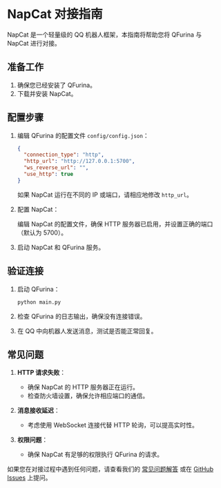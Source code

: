 # NapCat 对接指南

NapCat 是一个轻量级的 QQ 机器人框架，本指南将帮助您将 QFurina 与 NapCat 进行对接。

## 准备工作

1. 确保您已经安装了 QFurina。
2. 下载并安装 NapCat。

## 配置步骤

1. 编辑 QFurina 的配置文件 `config/config.json`：

   ```json
   {
     "connection_type": "http",
     "http_url": "http://127.0.0.1:5700",
     "ws_reverse_url": "",
     "use_http": true
   }
   ```

   如果 NapCat 运行在不同的 IP 或端口，请相应地修改 `http_url`。

2. 配置 NapCat：
   
   编辑 NapCat 的配置文件，确保 HTTP 服务器已启用，并设置正确的端口（默认为 5700）。

3. 启动 NapCat 和 QFurina 服务。

## 验证连接

1. 启动 QFurina：

   ```bash
   python main.py
   ```

2. 检查 QFurina 的日志输出，确保没有连接错误。

3. 在 QQ 中向机器人发送消息，测试是否能正常回复。

## 常见问题

1. **HTTP 请求失败**：
   - 确保 NapCat 的 HTTP 服务器正在运行。
   - 检查防火墙设置，确保允许相应端口的通信。

2. **消息接收延迟**：
   - 考虑使用 WebSocket 连接代替 HTTP 轮询，可以提高实时性。

3. **权限问题**：
   - 确保 NapCat 有足够的权限执行 QFurina 的请求。

如果您在对接过程中遇到任何问题，请查看我们的 [常见问题解答](/guide/faq.html) 或在 [GitHub Issues](https://github.com/syuchua/QFurina/issues) 上提问。